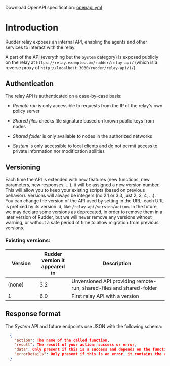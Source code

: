 Download OpenAPI specification: [openapi.yml](openapi.yml)

# Introduction

Rudder relay exposes an internal API, enabling the agents and other services to interact with the relay.

A part of the API (everything but the `System` category) is exposed publicly on the relay
at `https://relay.example.com/rudder/relay-api/` (which is a reverse proxy of
`http://localhost:3030/rudder/relay-api/1/`).

## Authentication

The relay API is authenticated on a case-by-case basis:

* *Remote run* is only accessible to requests from the IP of the relay's own policy server

* *Shared files* checks file signature based on known public keys from nodes

* *Shared folder* is only available to nodes in the authorized networks

* *System* is only accessible to local clients and do not permit access to private information nor modification abilities

## Versioning

Each time the API is extended with new features (new functions, new parameters, new responses, ...), it will be assigned a new version number. This will allow you to keep your existing scripts (based on previous behavior). Versions will always be integers (no 2.1 or 3.3, just 2, 3, 4, ...).
You can change the version of the API used by setting in the URL: each URL is prefixed by its version id, like `/relay-api/version/action`.
In the future, we may declare some versions as deprecated, in order to remove them in a later version of Rudder, but we will never remove any versions without warning, or without a safe period of time to allow migration from previous versions.

### Existing versions:

<table>
  <thead>
    <tr>
      <th style="width: 20%">Version</th>
      <th style="width: 20%">Rudder version it appeared in</th>
      <th style="width: 70%">Description</th>
    </tr>
  </thead>
  <tbody>
    <tr>
      <td class="code">(none)</td>
      <td class="code">3.2</td>
      <td>Unversioned API providing remote-run, shared-files and shared-folder</td>
    </tr>
    <tr>
      <td class="code">1</td>
      <td class="code">6.0</td>
      <td>First relay API with a version</td>
    </tr>
  </tbody>
</table>


## Response format

The *System* API and future endpoints use JSON with the following schema:

```json
  {
    "action": The name of the called function,
    "result": The result of your action: success or error,
    "data": Only present if this is a success and depends on the function, it's usually a JSON object,
    "errorDetails": Only present if this is an error, it contains the error message
  }
```
